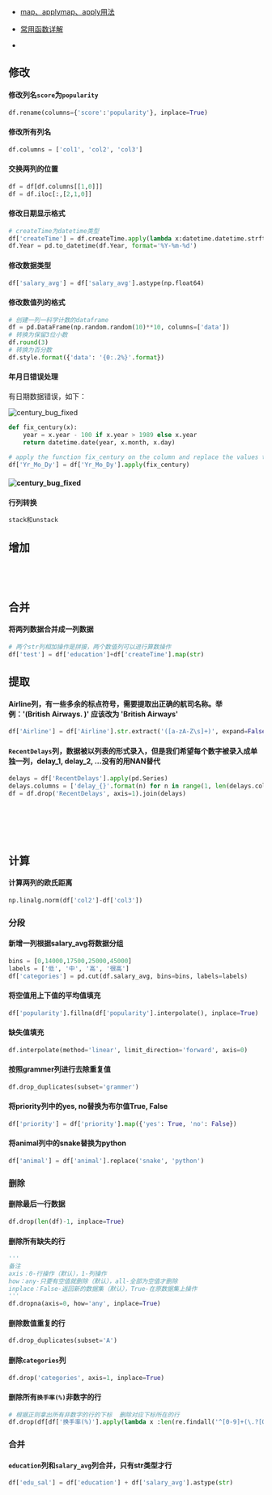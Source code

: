 - [map、applymap、apply用法](https://zhuanlan.zhihu.com/p/100064394)

- [常用函数详解](https://zhuanlan.zhihu.com/p/106724730)
- 

## 修改

#### 修改列名`score`为`popularity`
```python
df.rename(columns={'score':'popularity'}, inplace=True)
```
#### 修改所有列名
```python
df.columns = ['col1', 'col2', 'col3']
```

#### 交换两列的位置
```python
df = df[df.columns[[1,0]]]
df = df.iloc[:,[2,1,0]]
```

#### 修改日期显示格式
```python
# createTime为datetime类型
df['createTime'] = df.createTime.apply(lambda x:datetime.datetime.strftime(x, '%m-%d'))
df.Year = pd.to_datetime(df.Year, format='%Y-%m-%d')
```

#### 修改数据类型
```python
df['salary_avg'] = df['salary_avg'].astype(np.float64)
```

#### 修改数值列的格式

```python
# 创建一列一科学计数的dataframe 
df = pd.DataFrame(np.random.random(10)**10, columns=['data'])
# 转换为保留3位小数
df.round(3)
# 转换为百分数
df.style.format({'data': '{0:.2%}'.format})
```

#### 年月日错误处理

有日期数据错误，如下：

![century_bug_fixed](/Users/a12345/PycharmProjects/deal_with_the_tasks_and_challenges/resources/century_bug.png)

```python
def fix_century(x):
    year = x.year - 100 if x.year > 1989 else x.year
    return datetime.date(year, x.month, x.day)

# apply the function fix_century on the column and replace the values to the right ones
df['Yr_Mo_Dy'] = df['Yr_Mo_Dy'].apply(fix_century)
```

#### ![century_bug_fixed](/Users/a12345/PycharmProjects/deal_with_the_tasks_and_challenges/resources/century_bug_fixed.png)

#### 行列转换

```python
stack和unstack
```

## 增加

#### 
```python

```

#### 
```python

```

#### 
```python

```

## 合并
#### 将两列数据合并成一列数据
```python
# 两个str列相加操作是拼接，两个数值列可以进行算数操作
df['test'] = df['education']+df['createTime'].map(str)
```

## 提取

#### Airline列，有一些多余的标点符号，需要提取出正确的航司名称。举例：'(British Airways. )' 应该改为 'British Airways'
```python
df['Airline'] = df['Airline'].str.extract('([a-zA-Z\s]+)', expand=False).str.strip()
```

#### `RecentDelays`列，数据被以列表的形式录入，但是我们希望每个数字被录入成单独一列，delay_1, delay_2, ...没有的用NAN替代
```python
delays = df['RecentDelays'].apply(pd.Series)
delays.columns = ['delay_{}'.format(n) for n in range(1, len(delays.columns)+1)]
df = df.drop('RecentDelays', axis=1).join(delays)
```

#### 
```python

```

#### 
```python

```

#### 
```python

```

#### 
```python

```

## 计算

#### 计算两列的欧氏距离

```python
np.linalg.norm(df['col2']-df['col3'])
```

#### 



### 分段

#### 新增一列根据salary_avg将数据分组
```python
bins = [0,14000,17500,25000,45000]
labels = ['低', '中', '高', '很高']
df['categories'] = pd.cut(df.salary_avg, bins=bins, labels=labels)
```



#### 将空值用上下值的平均值填充
```python
df['popularity'].fillna(df['popularity'].interpolate(), inplace=True)
```

#### 缺失值填充

```python
df.interpolate(method='linear', limit_direction='forward', axis=0)
```

#### 按照grammer列进行去除重复值
```python
df.drop_duplicates(subset='grammer')
```

#### 将priority列中的yes, no替换为布尔值True, False
```python
df['priority'] = df['priority'].map({'yes': True, 'no': False})
```

#### 将animal列中的snake替换为python
```python
df['animal'] = df['animal'].replace('snake', 'python')
```


### 删除
#### 删除最后一行数据
```python
df.drop(len(df)-1, inplace=True)
```

#### 删除所有缺失的行
```python
'''
备注
axis：0-行操作（默认），1-列操作
how：any-只要有空值就删除（默认），all-全部为空值才删除
inplace：False-返回新的数据集（默认），True-在原数据集上操作
'''
df.dropna(axis=0, how='any', inplace=True)
```

#### 删除数值重复的行
```python
df.drop_duplicates(subset='A')
```

#### 删除`categories`列
```python
df.drop('categories', axis=1, inplace=True)
```

#### 删除所有`换手率(%)`非数字的行
```python
# 根据正则拿出所有非数字的行的下标  删除对应下标所在的行
df.drop(df[df['换手率(%)'].apply(lambda x :len(re.findall('^[0-9]+(\.?[0-9]+)?$', str(x))))<1].index, axis=0)
```


### 合并
#### `education`列和`salary_avg`列合并，只有str类型才行
```python
df['edu_sal'] = df['education'] + df['salary_avg'].astype(str)
```